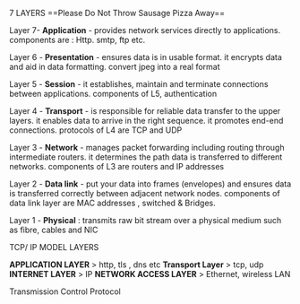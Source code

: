 7 LAYERS
==Please Do Not Throw Sausage Pizza Away== 

Layer 7- **Application** -  provides network services directly to applications. components are : Http. smtp, ftp etc. 

Layer 6 - **Presentation** - ensures data is in usable format. it encrypts data and aid in data formatting. convert jpeg into a real format

Layer 5 - **Session** - it establishes, maintain and terminate connections between applications.
components of L5, authentication 

Layer 4 - **Transport** - is responsible for reliable data transfer to the upper layers. it enables data to arrive in the right sequence. it promotes end-end connections.  protocols of L4 are TCP and UDP

Layer 3 - **Network** - manages packet forwarding including routing through intermediate routers. 
it determines the path data is transferred to different networks. components of L3 are routers and IP addresses 

Layer 2 - **Data link** - put your data into frames (envelopes) and ensures data is transferred correctly between adjacent network nodes. components of data link layer are MAC addresses , switched & Bridges.

Layer 1 - **Physical** : transmits raw bit stream over a physical medium such as fibre, cables and NIC

TCP/ IP MODEL LAYERS 

**APPLICATION LAYER** > http, tls , dns etc 
**Transport Layer** > tcp, udp
**INTERNET LAYER** > IP
**NETWORK ACCESS LAYER** > Ethernet, wireless LAN 

Transmission Control Protocol